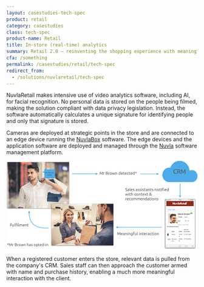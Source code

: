 ```yaml
---
layout: casestudies-tech-spec
product: retail
category: casestudies
class: tech-spec
product-name: Retail
title: In-store (real-time) analytics
summary: Retail 2.0 — reinventing the shopping experience with meaningful insights.
cfa: /something
permalink: /casestudies/retail/tech-spec
redirect_from:
  - /solutions/nuvlaretail/tech-spec
---
```


NuvlaRetail makes intensive use of video analytics software, including AI, for facial recognition. No personal data is stored on the people being filmed, making the solution compliant with data privacy legislation. Instead, the software automatically calculates a unique signature for identifying people and only that signature is stored.

Cameras are deployed at strategic points in the store and are connected to an edge device running the [NuvlaBox](https://sixsq.com/products-and-services/nuvlabox/overview) software. The edge devices and the application software are deployed and managed through the [Nuvla](/products-and-services/nuvla/overview) software management platform.

![NuvlaRetail](/img/content/nuvlaretail/nuvlaretail-real-time.png "NuvlaRetail")

When a registered customer enters the store, relevant data is pulled from the company's CRM. Sales staff can then approach the customer armed with name and purchase history, enabling a much more meaningful interaction with the client.

